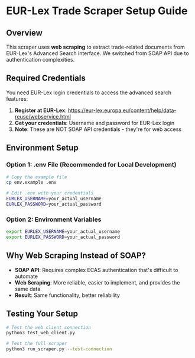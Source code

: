 # EUR-Lex Trade Scraper Setup Guide

## Overview
This scraper uses **web scraping** to extract trade-related documents from EUR-Lex's Advanced Search interface. We switched from SOAP API due to authentication complexities.

## Required Credentials
You need EUR-Lex login credentials to access the advanced search features:

1. **Register at EUR-Lex**: https://eur-lex.europa.eu/content/help/data-reuse/webservice.html
2. **Get your credentials**: Username and password for EUR-Lex login
3. **Note**: These are NOT SOAP API credentials - they're for web access

## Environment Setup

### Option 1: .env File (Recommended for Local Development)
```bash
# Copy the example file
cp env.example .env

# Edit .env with your credentials
EURLEX_USERNAME=your_actual_username
EURLEX_PASSWORD=your_actual_password
```

### Option 2: Environment Variables
```bash
export EURLEX_USERNAME=your_actual_username
export EURLEX_PASSWORD=your_actual_password
```

## Why Web Scraping Instead of SOAP?
- **SOAP API**: Requires complex ECAS authentication that's difficult to automate
- **Web Scraping**: More reliable, easier to implement, and provides the same data
- **Result**: Same functionality, better reliability

## Testing Your Setup
```bash
# Test the web client connection
python3 test_web_client.py

# Test the full scraper
python3 run_scraper.py --test-connection
```

